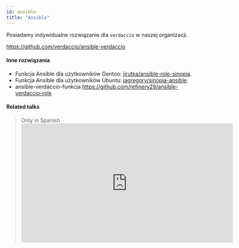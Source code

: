 ```yaml
---
id: ansible
title: "Ansible"
---
```


Posiadamy indywidualne rozwiązanie dla `verdaccio` w naszej organizacji.

<https://github.com/verdaccio/ansible-verdaccio>

#### Inne rozwiązania

* Funkcja Ansible dla użytkowników Gentoo: [jirutka/ansible-role-sinopia](https://github.com/jirutka/ansible-role-sinopia).
* Funkcja Ansible dla użytkowników Ubuntu: [jagregory/sinopia-ansible](https://github.com/jagregory/sinopia-ansible).
* ansible-verdaccio-funkcja <https://github.com/refinery29/ansible-verdaccio-role>

#### Related talks

> Only in Spanish <iframe width="560" height="315" src="https://www.youtube.com/embed/EWAxCgZQMAY?enablejsapi=1" frameborder="0" allow="accelerometer; autoplay; encrypted-media; gyroscope; picture-in-picture" allowfullscreen mark="crwd-mark"></iframe>